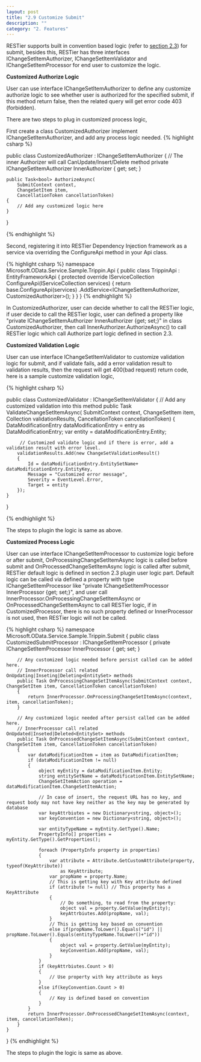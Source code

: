 ```yaml
---
layout: post
title: "2.9 Customize Submit"
description: ""
category: "2. Features"
---
```


RESTier supports built in convention based logic (refer to [section 2.3](http://odata.github.io/RESTier/#02-02-Submit-Logic)) for submit, besides this, RESTier has three interfaces IChangeSetItemAuthorizer, IChangeSetItemValidator and IChangeSetItemProcessor for end user to customize the logic.

**Customized Authorize Logic**

User can use interface IChangeSetItemAuthorizer to define any customize authorize logic to see whether user is authorized for the specified submit, if this method return false, then the related query will get error code 403 (forbidden).

There are two steps to plug in customized process logic,

First create a class CustomizedAuthorizer implement IChangeSetItemAuthorizer, and add any process logic needed.
{% highlight csharp %}

public class CustomizedAuthorizer : IChangeSetItemAuthorizer
{
    // The inner Authorizer will call CanUpdate/Insert/Delete<EntitySet> method
    private IChangeSetItemAuthorizer InnerAuthorizer { get; set; }

    public Task<bool> AuthorizeAsync(
        SubmitContext context,
        ChangeSetItem item,
        CancellationToken cancellationToken)
    {
	    // Add any customized logic here
    }
}

{% endhighlight %}

Second, registering it into RESTier Dependency Injection framework as a service via overriding the ConfigureApi method in your Api class.

{% highlight csharp %}
namespace Microsoft.OData.Service.Sample.Trippin.Api
{
    public class TrippinApi : EntityFrameworkApi<TrippinModel>
    {
        protected override IServiceCollection ConfigureApi(IServiceCollection services)
        {
            return base.ConfigureApi(services)
                .AddService<IChangeSetItemAuthorizer, CustomizedAuthorizer>();
        }
    }
}
{% endhighlight %}

In CustomizedAuthorizer, user can decide whether to call the RESTier logic, if user decide to call the RESTier logic, user can defined a property like "private IChangeSetItemAuthorizer InnerAuthorizer {get; set;}" in class CustomizedAuthorizer, then call InnerAuthorizer.AuthorizeAsync() to call RESTier logic which call Authorize part logic defined in section 2.3.


**Customized Validation Logic**

User can use interface IChangeSetItemValidator to customize validation logic for submit, and if validate fails, add a error validation result to validation results, then the request will get 400(bad request) return code, here is a sample customize validation logic,

{% highlight csharp %}

public class CustomizedValidator : IChangeSetItemValidator
{
	// Add any customized validation into this method
    public Task ValidateChangeSetItemAsync(
        SubmitContext context,
        ChangeSetItem item,
        Collection<ChangeSetItemValidationResult> validationResults,
        CancellationToken cancellationToken)
    {
	    DataModificationEntry dataModificationEntry = entry as DataModificationEntry;
	    var entity = dataModificationEntry.Entity;
	
	     // Customized validate logic and if there is error, add a validation result with error level.
	    validationResults.Add(new ChangeSetValidationResult()
	    {
	        Id = dataModificationEntry.EntitySetName+ dataModificationEntry.EntityKey,
	        Message = "Customized error message",
	        Severity = EventLevel.Error,
	        Target = entity
	    });
	}
}

{% endhighlight %}

The steps to plugin the logic is same as above.

**Customized Process Logic**

User can use interface IChangeSetItemProcessor to customize logic before or after submit, OnProcessingChangeSetItemAsync logic is called before submit and OnProcessedChangeSetItemAsync logic is called after submit, RESTier default logic is defined in section 2.3 plugin user logic part. Default logic can be called via defined a property with type IChangeSetItemProcessor like "private IChangeSetItemProcessor InnerProcessor {get; set;}", and user call InnerProcessor.OnProcessingChangeSetItemAsync or OnProcessedChangeSetItemAsync to call RESTier logic, if in CustomizedProcessor, there is no such property defined or InnerProcessor is not used, then RESTier logic will not be called.



{% highlight csharp %}
namespace Microsoft.OData.Service.Sample.Trippin.Submit
{
    public class CustomizedSubmitProcessor : IChangeSetItemProcessor
    {
        private IChangeSetItemProcessor InnerProcessor { get; set; }

        // Any customized logic needed before persist called can be added here.
        // InnerProcessor call related OnUpdating|Inseting|Deleting<EntitySet> methods
        public Task OnProcessingChangeSetItemAsync(SubmitContext context, ChangeSetItem item, CancellationToken cancellationToken)
        {
            return InnerProcessor.OnProcessingChangeSetItemAsync(context, item, cancellationToken);
        }

        // Any customized logic needed after persist called can be added here.
        // InnerProcessor call related OnUpdated|Inseted|Deleted<EntitySet> methods
        public Task OnProcessedChangeSetItemAsync(SubmitContext context, ChangeSetItem item, CancellationToken cancellationToken)
        {
            var dataModificationItem = item as DataModificationItem;
            if (dataModificationItem != null)
            {
                object myEntity = dataModificationItem.Entity;
                string entitySetName = dataModificationItem.EntitySetName;
                ChangeSetItemAction operation = dataModificationItem.ChangeSetItemAction;

                // In case of insert, the request URL has no key, and request body may not have key neither as the key may be generated by database
                var keyAttrbiutes = new Dictionary<string, object>();
                var keyConvention = new Dictionary<string, object>();

                var entityTypeName = myEntity.GetType().Name;
                PropertyInfo[] properties = myEntity.GetType().GetProperties();

                foreach (PropertyInfo property in properties)
                {
                    var attribute = Attribute.GetCustomAttribute(property, typeof(KeyAttribute))
                        as KeyAttribute;
                    var propName = property.Name;
                    // This is getting key with Key attribute defined
                    if (attribute != null) // This property has a KeyAttribute
                    {
                        // Do something, to read from the property:
                        object val = property.GetValue(myEntity);
                        keyAttrbiutes.Add(propName, val);
                    }
                    // This is getting key based on convention
                    else if(propName.ToLower().Equals("id") || propName.ToLower().Equals(entityTypeName.ToLower()+"id"))
                    {
                        object val = property.GetValue(myEntity);
                        keyConvention.Add(propName, val);
                    }
                }
                if (keyAttrbiutes.Count > 0)
                {
                    // Use property with key attribute as keys    
                }
                else if(keyConvention.Count > 0)
                {
                    // Key is defined based on convention
                }
            }
            return InnerProcessor.OnProcessedChangeSetItemAsync(context, item, cancellationToken);
        }
    }
}
{% endhighlight %}

The steps to plugin the logic is same as above.